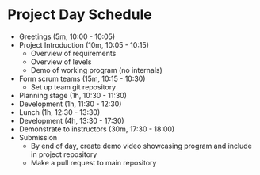 # Project Day Schedule
- Greetings (5m, 10:00 - 10:05)
- Project Introduction (10m, 10:05 - 10:15)
  - Overview of requirements
  - Overview of levels
  - Demo of working program (no internals)
- Form scrum teams (15m, 10:15 - 10:30)
  - Set up team git repository
- Planning stage (1h, 10:30 - 11:30)
- Development (1h, 11:30 - 12:30)
- Lunch (1h, 12:30 - 13:30)
- Development (4h, 13:30 - 17:30)
- Demonstrate to instructors (30m, 17:30 - 18:00)
- Submission
  - By end of day, create demo video showcasing program and include in project repository
  - Make a pull request to main repository
